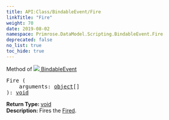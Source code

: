 ```yaml
---
title: API:Class/BindableEvent/Fire
linkTitle: "Fire"
weight: 70
date: 2019-08-02
namespace: Primrose.DataModel.Scripting.BindableEvent.Fire
deprecated: false
no_list: true
toc_hide: true
---
```

Method of <a href="/docs/api-reference/Class/BindableEvent"><img src="/icons/silk/event.png"/>&nbsp;BindableEvent</a>
<pre class="method-declaration">
Fire (
    arguments: <span><a class="type" href="/docs/api-reference/System/object">object</a>[]</span>
): <a class="type" href="/docs/api-reference/System/void">void</a></pre>
<b>Return Type: </b>
<a class="type" href="/docs/api-reference/System/void">void</a>
<br/>
<b>Description: </b>
Fires the <a href="/docs/api-reference/Class/BindableEvent/Fired" >Fired</a>.

